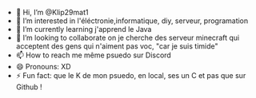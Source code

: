 - 👋 Hi, I’m @Klip29mat1
- 👀 I’m interested in l'éléctronie,informatique, diy, serveur, programation
- 🌱 I’m currently learning j'apprend le Java
- 💞️ I’m looking to collaborate on je cherche des serveur minecraft qui acceptent des gens qui n'aiment pas voc, "car je suis timide"
- 📫 How to reach me même psuedo sur Discord
- 😄 Pronouns: XD
- ⚡ Fun fact: que le K de mon psuedo, en local, ses un C et pas que sur Github !

<!---
Klip29mat1/Klip29mat1 is a ✨ special ✨ repository because its `README.md` (this file) appears on your GitHub profile.
You can click the Preview link to take a look at your changes.
--->
